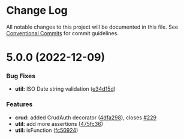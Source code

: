 # Change Log

All notable changes to this project will be documented in this file.
See [Conventional Commits](https://conventionalcommits.org) for commit guidelines.

# 5.0.0 (2022-12-09)


### Bug Fixes

* **util:** ISO Date string validation ([e34d15d](https://github.com/nestjsx/crud/commit/e34d15d64282dc492eedd4e228f4ec1a50683d94))


### Features

* **crud:** added CrudAuth decorator ([4dfa298](https://github.com/nestjsx/crud/commit/4dfa2987a7e0e78b13facd778ee72aa374ed156f)), closes [#229](https://github.com/nestjsx/crud/issues/229)
* **util:** add more assertions ([475fc36](https://github.com/nestjsx/crud/commit/475fc369431336656356f033dcc24b95a75859c0))
* **util:** isFunction ([fc50924](https://github.com/nestjsx/crud/commit/fc50924f11e42cb3446e5b70b27894b72de5198a))

